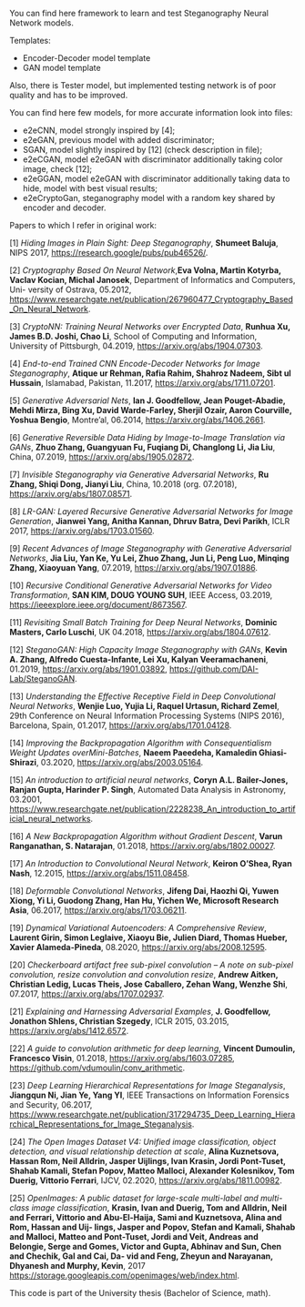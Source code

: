 You can find here framework to learn and test Steganography Neural Network models.

Templates:
- Encoder-Decoder model template
- GAN model template

Also, there is Tester model, but implemented testing network is of poor quality
and has to be improved.

You can find here few models, for more accurate information look into files:
- e2eCNN, model strongly inspired by [4];
- e2eGAN, previous model with added discriminator;
- SGAN, model slightly inspired by [12] (check description in file);
- e2eCGAN, model e2eGAN with discriminator additionally taking color image,
check [12];
- e2eGGAN, model e2eGAN with discriminator additionally taking data to hide,
model with best visual results;
- e2eCryptoGan, steganography model with a random key shared by
encoder and decoder.

Papers to which I refer in original work:

[1] *Hiding Images in Plain Sight: Deep Steganography*, **Shumeet Baluja**,
NIPS 2017, https://research.google/pubs/pub46526/.

[2] *Cryptography Based On Neural Network*,**Eva Volna, Martin Kotyrba, Vaclav Kocian,
Michal Janosek**, Department of Informatics and Computers, Uni-
versity of Ostrava, 05.2012, https://www.researchgate.net/publication/267960477_Cryptography_Based_On_Neural_Network.

[3] *CryptoNN: Training Neural Networks over Encrypted Data*, **Runhua Xu, James B.D.
Joshi, Chao Li**, School of Computing and Information, University of Pittsburgh, 04.2019,
https://arxiv.org/abs/1904.07303.

[4] *End-to-end Trained CNN Encode-Decoder Networks for Image Steganography*, **Atique ur
Rehman, Rafia Rahim, Shahroz Nadeem, Sibt ul Hussain**, Islamabad, Pakistan,
11.2017, https://arxiv.org/abs/1711.07201.

[5] *Generative Adversarial Nets*, **Ian J. Goodfellow, Jean Pouget-Abadie,
Mehdi Mirza, Bing Xu, David Warde-Farley, Sherjil Ozair, Aaron Courville, Yoshua
Bengio**, Montre’al, 06.2014, https://arxiv.org/abs/1406.2661.

[6] *Generative Reversible Data Hiding by Image-to-Image Translation via GANs*, **Zhuo
Zhang, Guangyuan Fu, Fuqiang Di, Changlong Li, Jia Liu**, China, 07.2019,
https://arxiv.org/abs/1905.02872.

[7] *Invisible Steganography via Generative Adversarial Networks*, **Ru Zhang, Shiqi Dong,
Jianyi Liu**, China, 10.2018 (org. 07.2018), https://arxiv.org/abs/1807.08571.

[8] *LR-GAN: Layered Recursive Generative Adversarial Networks for Image Generation*,
**Jianwei Yang, Anitha Kannan, Dhruv Batra, Devi Parikh**, ICLR 2017, https://arxiv.org/abs/1703.01560.

[9] *Recent Advances of Image Steganography with Generative Adversarial Networks*, **Jia Liu,
Yan Ke, Yu Lei, Zhuo Zhang, Jun Li, Peng Luo, Minqing Zhang, Xiaoyuan
Yang**, 07.2019, https://arxiv.org/abs/1907.01886.

[10] *Recursive Conditional Generative Adversarial Networks for Video Transformation*, **SAN
KIM, DOUG YOUNG SUH**, IEEE Access, 03.2019, https://ieeexplore.ieee.org/document/8673567.

[11] *Revisiting Small Batch Training for Deep Neural Networks*, **Dominic Masters, Carlo
Luschi**, UK 04.2018, https://arxiv.org/abs/1804.07612.

[12] *SteganoGAN: High Capacity Image Steganography with GANs*, **Kevin A. Zhang,
Alfredo Cuesta-Infante, Lei Xu, Kalyan Veeramachaneni**, 01.2019, https://arxiv.org/abs/1901.03892, https://github.com/DAI-Lab/SteganoGAN.

[13] *Understanding the Effective Receptive Field in Deep Convolutional Neural Networks*,
**Wenjie Luo, Yujia Li, Raquel Urtasun, Richard Zemel**,
29th Conference on Neural Information Processing Systems (NIPS 2016), Barcelona, Spain, 01.2017, https://arxiv.org/abs/1701.04128.

[14] *Improving the Backpropagation Algorithm with Consequentialism Weight Updates
overMini-Batches*, **Naeem Paeedeha, Kamaledin Ghiasi-Shirazi**, 03.2020, https://arxiv.org/abs/2003.05164.

[15] *An introduction to artificial neural networks*, **Coryn A.L. Bailer-Jones, Ranjan
Gupta, Harinder P. Singh**, Automated Data Analysis in Astronomy, 03.2001,
https://www.researchgate.net/publication/2228238_An_introduction_to_artificial_neural_networks.

[16] *A New Backpropagation Algorithm without Gradient Descent*, **Varun Ranganathan, S.
Natarajan**, 01.2018, https://arxiv.org/abs/1802.00027.

[17] *An Introduction to Convolutional Neural Network*, **Keiron O’Shea, Ryan Nash**,
12.2015, https://arxiv.org/abs/1511.08458.

[18] *Deformable Convolutional Networks*, **Jifeng Dai, Haozhi Qi, Yuwen Xiong, Yi Li,
Guodong Zhang, Han Hu, Yichen We, Microsoft Research Asia**, 06.2017, https://arxiv.org/abs/1703.06211.

[19] *Dynamical Variational Autoencoders: A Comprehensive Review*, **Laurent Girin, Simon
Leglaive, Xiaoyu Bie, Julien Diard, Thomas Hueber, Xavier Alameda-Pineda**,
08.2020, https://arxiv.org/abs/2008.12595.

[20] *Checkerboard artifact free sub-pixel convolution – A note on sub-pixel convolution, resize
convolution and convolution resize*, **Andrew Aitken, Christian Ledig, Lucas Theis,
Jose Caballero, Zehan Wang, Wenzhe Shi**, 07.2017, https://arxiv.org/abs/1707.02937.

[21] *Explaining and Harnessing Adversarial Examples*, **J. Goodfellow, Jonathon Shlens,
Christian Szegedy**, ICLR 2015, 03.2015, https://arxiv.org/abs/1412.6572.

[22] *A guide to convolution arithmetic for deep learning*, **Vincent Dumoulin, Francesco Visin**,
01.2018, https://arxiv.org/abs/1603.07285, https://github.com/vdumoulin/conv_arithmetic.

[23] *Deep Learning Hierarchical Representations for Image Steganalysis*, **Jiangqun Ni,
Jian Ye, Yang YI**, IEEE Transactions on Information Forensics and Security,
06.2017,
 https://www.researchgate.net/publication/317294735_Deep_Learning_Hierarchical_Representations_for_Image_Steganalysis.

[24] *The Open Images Dataset V4: Unified image classification, object detection, and visual
relationship detection at scale*, **Alina Kuznetsova, Hassan Rom, Neil Alldrin, Jasper
Uijlings, Ivan Krasin, Jordi Pont-Tuset, Shahab Kamali, Stefan Popov, Matteo
Malloci, Alexander Kolesnikov, Tom Duerig, Vittorio Ferrari**, IJCV, 02.2020,
https://arxiv.org/abs/1811.00982.

[25] *OpenImages: A public dataset for large-scale multi-label and multi-class image classification*,
**Krasin, Ivan and Duerig, Tom and Alldrin, Neil and Ferrari, Vittorio
and Abu-El-Haija, Sami and Kuznetsova, Alina and Rom, Hassan and Uij-
lings, Jasper and Popov, Stefan and Kamali, Shahab and Malloci, Matteo
and Pont-Tuset, Jordi and Veit, Andreas and Belongie, Serge and Gomes,
Victor and Gupta, Abhinav and Sun, Chen and Chechik, Gal and Cai, Da-
vid and Feng, Zheyun and Narayanan, Dhyanesh and Murphy, Kevin**, 2017
https://storage.googleapis.com/openimages/web/index.html.

This code is part of the University thesis (Bachelor of Science, math).
